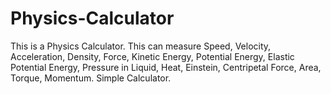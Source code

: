 # Physics-Calculator
This is a Physics Calculator.
This can measure Speed, Velocity, Acceleration, Density, Force, Kinetic Energy, Potential Energy, Elastic Potential Energy, Pressure in Liquid, Heat, Einstein, Centripetal Force, Area, Torque, Momentum.
Simple Calculator.
